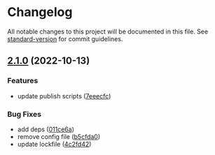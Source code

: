 # Changelog

All notable changes to this project will be documented in this file. See [standard-version](https://github.com/conventional-changelog/standard-version) for commit guidelines.

## [2.1.0](https://github.com/mm-atom/an000061/compare/v2.0.2...v2.1.0) (2022-10-13)


### Features

* update publish scripts ([7eeecfc](https://github.com/mm-atom/an000061/commit/7eeecfca3cbdf268fbedb3e510422c26ca8149e1))


### Bug Fixes

* add deps ([011ce6a](https://github.com/mm-atom/an000061/commit/011ce6ac025823dea1f6d3cd9e24c9ed2a2893ff))
* remove config file ([b5cfda0](https://github.com/mm-atom/an000061/commit/b5cfda088a346458898a9e4ba9533139c5599519))
* update lockfile ([4c2fd42](https://github.com/mm-atom/an000061/commit/4c2fd42dd8a1ac85209b524b8ced93ec45f59ab0))
